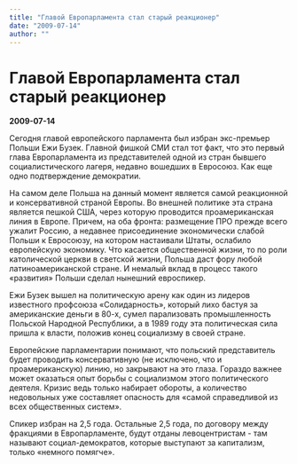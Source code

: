 ```yaml
---
title: "Главой Европарламента стал старый реакционер"
date: "2009-07-14"
author: ""
---
```


# Главой Европарламента стал старый реакционер

**2009-07-14** 

Сегодня главой европейского парламента был избран экс-премьер Польши Ежи Бузек. Главной фишкой СМИ стал тот факт, что это первый глава Европарламента из представителей одной из стран бывшего социалистического лагеря, недавно вошедших в Евросоюз. Как еще одно подтверждение демократии.

На самом деле Польша на данный момент является самой реакционной и консервативной страной Европы. Во внешней политике эта страна является пешкой США, через которую проводится проамериканская линия в Европе. Причем, на оба фронта: размещение ПРО прежде всего ужалит Россию, а недавнее присоединение экономически слабой Польши к Евросоюзу, на котором настаивали Штаты, ослабило европейскую экономику. Что касается общественной жизни, то по роли католической церкви в светской жизни, Польша даст фору любой латиноамериканской стране. И немалый вклад в процесс такого «развития» Польши сделал нынешний евроспикер.

Ежи Бузек вышел на политическую арену как один из лидеров известного профсоюза «Солидарность», который лихо бастуя за американские деньги в 80-х, сумел парализовать промышленность Польской Народной Республики, а в 1989 году эта политическая сила пришла к власти, положив конец социализму в своей стране.

Европейские парламентарии понимают, что польский представитель будет проводить консервативную (не исключено, что и проамериканскую) линию, но закрывают на это глаза. Гораздо важнее может оказаться опыт борьбы с социализмом этого политического деятеля. Кризис ведь только набирает обороты, а количество недовольных уже составляет опасность для «самой справедливой из всех общественных систем».

Спикер избран на 2,5 года. Остальные 2,5 года, по договору между фракциями в Европарламенте, будут отданы левоцентристам - там называют социал-демократов, которые выступают за капитализм, только «немного помягче».